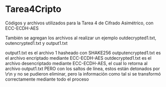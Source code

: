 # Tarea4Cripto
Códigos y archivos utilizados para la Tarea 4 de Cifrado Asimétrico, con ECC-ECDH-AES

También se agregan los archivos al realizar un ejemplo outdecrypted1.txt, outencrypted1.txt y output1.txt

output1.txt es el archivo 1 hasheado con SHAKE256
outputencrypted1.txt es el archivo encriptado mediante ECC-ECDH-AES
outdecrypted1.txt es el archivo desencriptado mediante ECC-ECDH-AES, el cual lo retorna al archivo output1.txt PERO con los saltos de línea, estos están detonados por \r\n y no se pudieron eliminar, pero la información como tal si se transformó correctamente mediante todo el proceso
